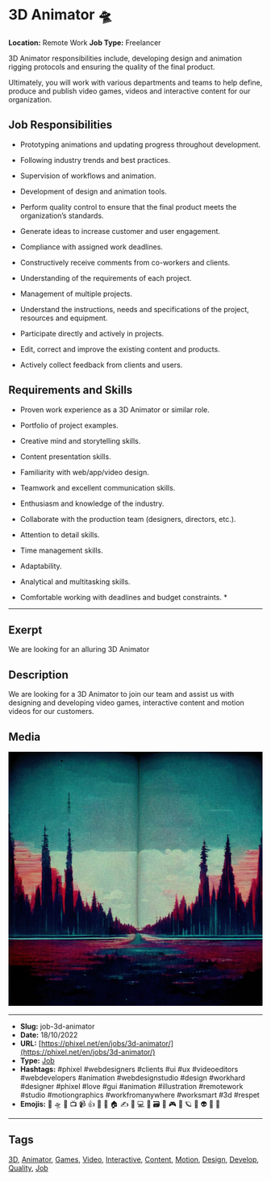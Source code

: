 # 3D Animator 🛸
**Location:** Remote Work
**Job Type:** Freelancer

3D Animator responsibilities include, developing design and animation rigging protocols and ensuring the quality of the final product.

Ultimately, you will work with various departments and teams to help define, produce and publish video games, videos and interactive content for our organization.

## Job Responsibilities
- Prototyping animations and updating progress throughout development.
- Following industry trends and best practices.
- Supervision of workflows and animation.
- Development of design and animation tools.
- Perform quality control to ensure that the final product meets the organization’s standards.

- Generate ideas to increase customer and user engagement.
- Compliance with assigned work deadlines.
- Constructively receive comments from co-workers and clients.
- Understanding of the requirements of each project.
- Management of multiple projects.
- Understand the instructions, needs and specifications of the project, resources and equipment.
- Participate directly and actively in projects.
- Edit, correct and improve the existing content and products.
- Actively collect feedback from clients and users.

## Requirements and Skills
- Proven work experience as a 3D Animator or similar role.
- Portfolio of project examples.

- Creative mind and storytelling skills.
- Content presentation skills.
- Familiarity with web/app/video design.
- Teamwork and excellent communication skills.
- Enthusiasm and knowledge of the industry.
- Collaborate with the production team (designers, directors, etc.).
- Attention to detail skills.
- Time management skills.
- Adaptability.
- Analytical and multitasking skills.
- Comfortable working with deadlines and budget constraints. *
------------
## Exerpt
We are looking for an alluring 3D Animator
## Description
We are looking for a 3D Animator to join our team and assist us with designing and developing video games, interactive content and motion videos for our customers.
## Media
<img src="media/ff2b6a04/job-3d-animator.jpg">

------------
- **Slug:** job-3d-animator
- **Date:** 18/10/2022
- **URL:** [https://phixel.net/en/jobs/3d-animator/](https://phixel.net/en/jobs/3d-animator/)
- **Type:** [Job](#job)
- **Hashtags:** #phixel #webdesigners #clients #ui #ux #videoeditors #webdevelopers #animation #webdesignstudio #design #workhard #designer #phixel #love #gui #animation #illustration #remotework #studio #motiongraphics #workfromanywhere #worksmart #3d #respet
- **Emojis:** 🎨 🛸 📼 📺 📹 👍 🔗 📝 🏠 ✍️ 👨 💻 👑 🗃 👾 🎮 📲 🪐 🌟 👽 🚀 🌌

------------
## Tags
[3D](#3D), [Animator](#Animator), [Games](#Games), [Video](#Video), [Interactive](#Interactive), [Content](#Content), [Motion](#Motion), [Design](#Design), [Develop](#Develop), [Quality](#Quality), [Job](#Job)
